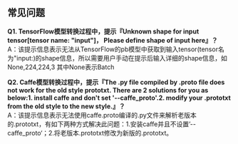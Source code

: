 ## 常见问题

**Q1. TensorFlow模型转换过程中，提示『Unknown shape for input tensor[tensor name: "input"]， Please define shape of input here』？**  
A：该提示信息表示无法从TensorFlow的pb模型中获取到输入tensor(tensor名为"input:)的shape信息，所以需要用户手动在提示后输入详细的shape信息，如None,224,224,3 其中None表示Batch 

**Q2. Caffe模型转换过程中，提示『The .py file compiled by .proto file does not work for the old style prototxt. There are 2 solutions for you as below:1. install caffe and don't set '--caffe_proto'.2. modify your .prototxt from the old style to the new style.』？**  
A：该提示信息表示无法使用caffe.proto编译的.py文件来解析老版本的.prototxt，有如下两种方式解决此问题：1.安装caffe并且不设置’--caffe_proto‘；2.将老版本.prototxt修改为新版的.prototxt。
